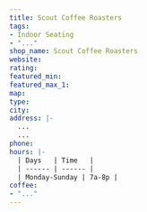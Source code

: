 ```yaml
---
title: Scout Coffee Roasters
tags:
- Indoor Seating
- "..."
shop_name: Scout Coffee Roasters
website: 
rating: 
featured_min: 
featured_max_1: 
map: 
type: 
city: 
address: |-
  ...
  ...
phone: 
hours: |-
  | Days   | Time   |
  | ------ | ------ |
  | Monday-Sunday | 7a-8p |
coffee:
- "..."
---
```


